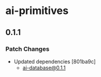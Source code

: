 # ai-primitives

## 0.1.1

### Patch Changes

- Updated dependencies [801ba9c]
  - ai-database@0.1.1
